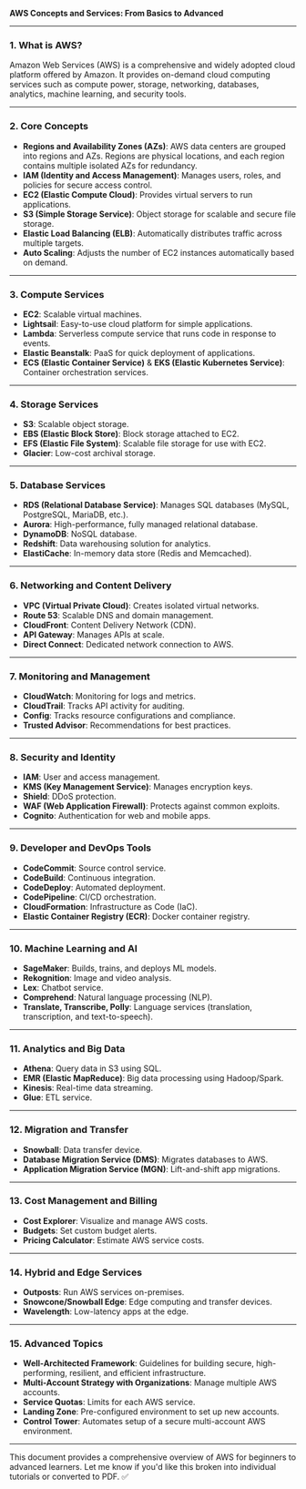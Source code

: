 **AWS Concepts and Services: From Basics to Advanced**

---

### **1. What is AWS?**

Amazon Web Services (AWS) is a comprehensive and widely adopted cloud platform offered by Amazon. It provides on-demand cloud computing services such as compute power, storage, networking, databases, analytics, machine learning, and security tools.

---

### **2. Core Concepts**

* **Regions and Availability Zones (AZs)**: AWS data centers are grouped into regions and AZs. Regions are physical locations, and each region contains multiple isolated AZs for redundancy.
* **IAM (Identity and Access Management)**: Manages users, roles, and policies for secure access control.
* **EC2 (Elastic Compute Cloud)**: Provides virtual servers to run applications.
* **S3 (Simple Storage Service)**: Object storage for scalable and secure file storage.
* **Elastic Load Balancing (ELB)**: Automatically distributes traffic across multiple targets.
* **Auto Scaling**: Adjusts the number of EC2 instances automatically based on demand.

---

### **3. Compute Services**

* **EC2**: Scalable virtual machines.
* **Lightsail**: Easy-to-use cloud platform for simple applications.
* **Lambda**: Serverless compute service that runs code in response to events.
* **Elastic Beanstalk**: PaaS for quick deployment of applications.
* **ECS (Elastic Container Service)** & **EKS (Elastic Kubernetes Service)**: Container orchestration services.

---

### **4. Storage Services**

* **S3**: Scalable object storage.
* **EBS (Elastic Block Store)**: Block storage attached to EC2.
* **EFS (Elastic File System)**: Scalable file storage for use with EC2.
* **Glacier**: Low-cost archival storage.

---

### **5. Database Services**

* **RDS (Relational Database Service)**: Manages SQL databases (MySQL, PostgreSQL, MariaDB, etc.).
* **Aurora**: High-performance, fully managed relational database.
* **DynamoDB**: NoSQL database.
* **Redshift**: Data warehousing solution for analytics.
* **ElastiCache**: In-memory data store (Redis and Memcached).

---

### **6. Networking and Content Delivery**

* **VPC (Virtual Private Cloud)**: Creates isolated virtual networks.
* **Route 53**: Scalable DNS and domain management.
* **CloudFront**: Content Delivery Network (CDN).
* **API Gateway**: Manages APIs at scale.
* **Direct Connect**: Dedicated network connection to AWS.

---

### **7. Monitoring and Management**

* **CloudWatch**: Monitoring for logs and metrics.
* **CloudTrail**: Tracks API activity for auditing.
* **Config**: Tracks resource configurations and compliance.
* **Trusted Advisor**: Recommendations for best practices.

---

### **8. Security and Identity**

* **IAM**: User and access management.
* **KMS (Key Management Service)**: Manages encryption keys.
* **Shield**: DDoS protection.
* **WAF (Web Application Firewall)**: Protects against common exploits.
* **Cognito**: Authentication for web and mobile apps.

---

### **9. Developer and DevOps Tools**

* **CodeCommit**: Source control service.
* **CodeBuild**: Continuous integration.
* **CodeDeploy**: Automated deployment.
* **CodePipeline**: CI/CD orchestration.
* **CloudFormation**: Infrastructure as Code (IaC).
* **Elastic Container Registry (ECR)**: Docker container registry.

---

### **10. Machine Learning and AI**

* **SageMaker**: Builds, trains, and deploys ML models.
* **Rekognition**: Image and video analysis.
* **Lex**: Chatbot service.
* **Comprehend**: Natural language processing (NLP).
* **Translate, Transcribe, Polly**: Language services (translation, transcription, and text-to-speech).

---

### **11. Analytics and Big Data**

* **Athena**: Query data in S3 using SQL.
* **EMR (Elastic MapReduce)**: Big data processing using Hadoop/Spark.
* **Kinesis**: Real-time data streaming.
* **Glue**: ETL service.

---

### **12. Migration and Transfer**

* **Snowball**: Data transfer device.
* **Database Migration Service (DMS)**: Migrates databases to AWS.
* **Application Migration Service (MGN)**: Lift-and-shift app migrations.

---

### **13. Cost Management and Billing**

* **Cost Explorer**: Visualize and manage AWS costs.
* **Budgets**: Set custom budget alerts.
* **Pricing Calculator**: Estimate AWS service costs.

---

### **14. Hybrid and Edge Services**

* **Outposts**: Run AWS services on-premises.
* **Snowcone/Snowball Edge**: Edge computing and transfer devices.
* **Wavelength**: Low-latency apps at the edge.

---

### **15. Advanced Topics**

* **Well-Architected Framework**: Guidelines for building secure, high-performing, resilient, and efficient infrastructure.
* **Multi-Account Strategy with Organizations**: Manage multiple AWS accounts.
* **Service Quotas**: Limits for each AWS service.
* **Landing Zone**: Pre-configured environment to set up new accounts.
* **Control Tower**: Automates setup of a secure multi-account AWS environment.

---

This document provides a comprehensive overview of AWS for beginners to advanced learners. Let me know if you'd like this broken into individual tutorials or converted to PDF. ✅
